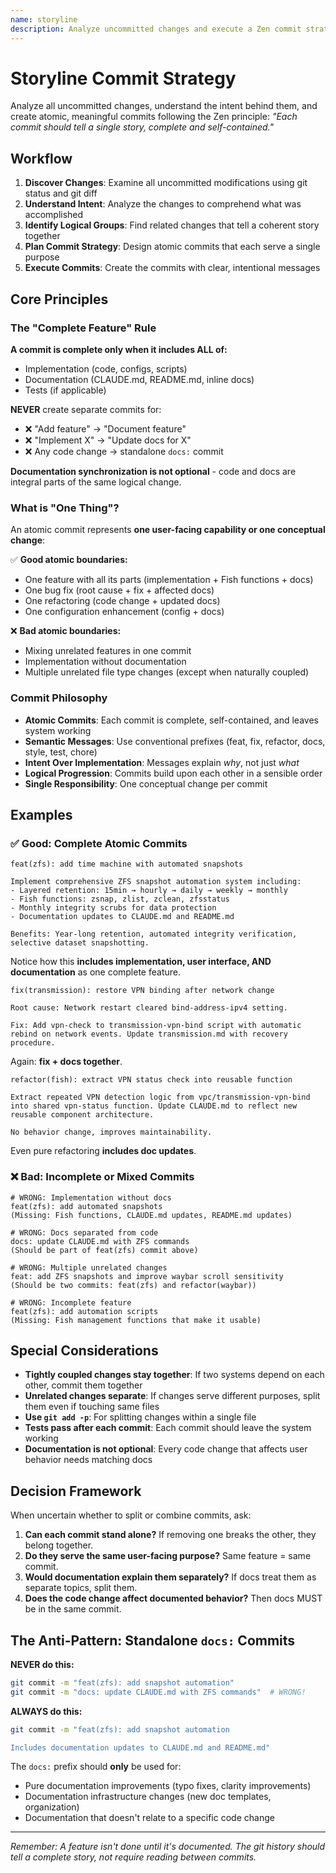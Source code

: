 ```yaml
---
name: storyline
description: Analyze uncommitted changes and execute a Zen commit strategy
---
```


# Storyline Commit Strategy

Analyze all uncommitted changes, understand the intent behind them, and create atomic, meaningful commits following the Zen principle: *"Each commit should tell a single story, complete and self-contained."*

## Workflow

1. **Discover Changes**: Examine all uncommitted modifications using git status and git diff
2. **Understand Intent**: Analyze the changes to comprehend what was accomplished
3. **Identify Logical Groups**: Find related changes that tell a coherent story together
4. **Plan Commit Strategy**: Design atomic commits that each serve a single purpose
5. **Execute Commits**: Create the commits with clear, intentional messages

## Core Principles

### The "Complete Feature" Rule

**A commit is complete only when it includes ALL of:**
- Implementation (code, configs, scripts)
- Documentation (CLAUDE.md, README.md, inline docs)
- Tests (if applicable)

**NEVER** create separate commits for:
- ❌ "Add feature" → "Document feature"
- ❌ "Implement X" → "Update docs for X"
- ❌ Any code change → standalone `docs:` commit

**Documentation synchronization is not optional** - code and docs are integral parts of the same logical change.

### What is "One Thing"?

An atomic commit represents **one user-facing capability or one conceptual change**:

✅ **Good atomic boundaries:**
- One feature with all its parts (implementation + Fish functions + docs)
- One bug fix (root cause + fix + affected docs)
- One refactoring (code change + updated docs)
- One configuration enhancement (config + docs)

❌ **Bad atomic boundaries:**
- Mixing unrelated features in one commit
- Implementation without documentation
- Multiple unrelated file type changes (except when naturally coupled)

### Commit Philosophy

- **Atomic Commits**: Each commit is complete, self-contained, and leaves system working
- **Semantic Messages**: Use conventional prefixes (feat, fix, refactor, docs, style, test, chore)
- **Intent Over Implementation**: Messages explain *why*, not just *what*
- **Logical Progression**: Commits build upon each other in a sensible order
- **Single Responsibility**: One conceptual change per commit

## Examples

### ✅ **Good: Complete Atomic Commits**

```
feat(zfs): add time machine with automated snapshots

Implement comprehensive ZFS snapshot automation system including:
- Layered retention: 15min → hourly → daily → weekly → monthly
- Fish functions: zsnap, zlist, zclean, zfsstatus
- Monthly integrity scrubs for data protection
- Documentation updates to CLAUDE.md and README.md

Benefits: Year-long retention, automated integrity verification,
selective dataset snapshotting.
```

Notice how this **includes implementation, user interface, AND documentation** as one complete feature.

```
fix(transmission): restore VPN binding after network change

Root cause: Network restart cleared bind-address-ipv4 setting.

Fix: Add vpn-check to transmission-vpn-bind script with automatic
rebind on network events. Update transmission.md with recovery
procedure.
```

Again: **fix + docs together**.

```
refactor(fish): extract VPN status check into reusable function

Extract repeated VPN detection logic from vpc/transmission-vpn-bind
into shared vpn-status function. Update CLAUDE.md to reflect new
reusable component architecture.

No behavior change, improves maintainability.
```

Even pure refactoring **includes doc updates**.

### ❌ **Bad: Incomplete or Mixed Commits**

```
# WRONG: Implementation without docs
feat(zfs): add automated snapshots
(Missing: Fish functions, CLAUDE.md updates, README.md updates)

# WRONG: Docs separated from code
docs: update CLAUDE.md with ZFS commands
(Should be part of feat(zfs) commit above)

# WRONG: Multiple unrelated changes
feat: add ZFS snapshots and improve waybar scroll sensitivity
(Should be two commits: feat(zfs) and refactor(waybar))

# WRONG: Incomplete feature
feat(zfs): add automation scripts
(Missing: Fish management functions that make it usable)
```

## Special Considerations

- **Tightly coupled changes stay together**: If two systems depend on each other, commit them together
- **Unrelated changes separate**: If changes serve different purposes, split them even if touching same files
- **Use `git add -p`**: For splitting changes within a single file
- **Tests pass after each commit**: Each commit should leave the system working
- **Documentation is not optional**: Every code change that affects user behavior needs matching docs

## Decision Framework

When uncertain whether to split or combine commits, ask:

1. **Can each commit stand alone?** If removing one breaks the other, they belong together.
2. **Do they serve the same user-facing purpose?** Same feature = same commit.
3. **Would documentation explain them separately?** If docs treat them as separate topics, split them.
4. **Does the code change affect documented behavior?** Then docs MUST be in the same commit.

## The Anti-Pattern: Standalone `docs:` Commits

**NEVER do this:**
```bash
git commit -m "feat(zfs): add snapshot automation"
git commit -m "docs: update CLAUDE.md with ZFS commands"  # WRONG!
```

**ALWAYS do this:**
```bash
git commit -m "feat(zfs): add snapshot automation

Includes documentation updates to CLAUDE.md and README.md"
```

The `docs:` prefix should **only** be used for:
- Pure documentation improvements (typo fixes, clarity improvements)
- Documentation infrastructure changes (new doc templates, organization)
- Documentation that doesn't relate to a specific code change

---

*Remember: A feature isn't done until it's documented. The git history should tell a complete story, not require reading between commits.*

